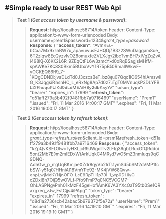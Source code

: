 #Simple ready to user REST Web Api
---

> **Test 1 *(Get access token by username & password)*:**
>> **Request:**
> http://localhost:58714/token
> Header: Content-Type: application/x-www-form-urlencoded
> Body: username=prem1&password=1234&*grant_type=password*
> **Response:**
> {
**"access_token"**: "AvmKEu-bCaa7Mx9xahBW7u_apavuwusEJHQDjZB3z2SWuDaggam8ue_6T2zlqw8EoQyzvlvOZ8omuxfeZVLXJgy2ibcTvmBH7xIVgZqZvAi498Kj-X6KX2L6R_9ZEqQtFL6w3zmcYxd0oRqBSagjsMHfM-spAWKe7KQ8S0Bkm5BUbxVvY1R75pB50RmaIlWkwF-yOCKEQ86H9_7-1KQgCDNDbjvaDLdTd0J3czcsBeT_bz8qu07Qqc1IO654hiAmswIlG_K3JqgsiRihsnHC_L_eRxNg8Ap7d0z7uTgT0MVnuqkP3DLYFBLZfFhuquPUIKd0dLdMEAiH8y2dbKxyYA"
"token_type": "bearer"
"expires_in": 17999
**"refresh_token"**: "d51aff279a3b492f9481fbb7a9716469"
"userName": "Prem1"
".issued": "Fri, 11 Mar 2016 14:00:17 GMT"
".expires": "Fri, 11 Mar 2016 19:00:17 GMT"
}

> **Test 2 *(Get access token by refresh token)*:**
> > **Request:**
> http://localhost:58714/token
> Header: Content-Type: application/x-www-form-urlencoded
> Body: *grant_type=refresh_token*&client_id=prem1&refresh_token=d51aff279a3b492f9481fbb7a9716469
> **Response:**
> {
"access_token": "kZpQvKSFLOlwcTyHXLjcR9JWgdlTv2LFtg39gbLRuxGfQRddoi5ont2Mb7E0m2mIEDxWtArkUqkC4MRyd7wO5mZ3nmIuqs9qC9DNQ-AdhGw_p_mgUqBKmjaeXZdr8qyVb2IrTs1ymSd5bSM2oVMP1fcbSW-y51q07HHniAl18VmYPe92-MK4jVW68Qvw-onpLwjMcKYNjnOFO-LeE8RpTH1p73l-1_wp9DHlyG-cZDxl8h7OijQ5wOVLf-Pfo9FmP7q0NC5VCGM7-OhLASPNgvPnh01kMzF45geHofiAmK6VA3YXcOaT95tb0Se1QRaxgxeq_vJw_FstCjjs4iPApg"
"token_type": "bearer"
"expires_in": 17999
"refresh_token": "d8d1a2736acb42abac5b979372f5e72a"
"userName": "Prem1"
".issued": "Fri, 11 Mar 2016 14:19:10 GMT"
".expires": "Fri, 11 Mar 2016 19:19:10 GMT"
}
